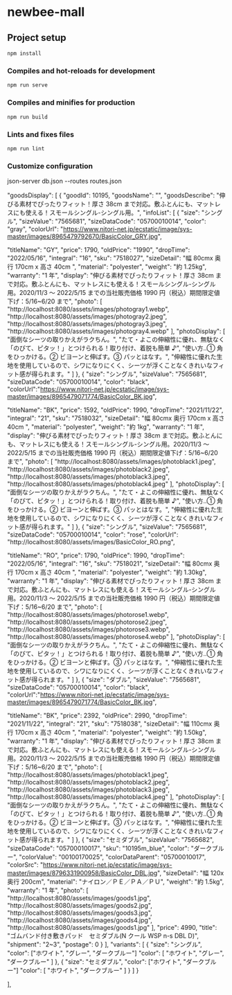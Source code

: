 # newbee-mall

## Project setup

```
npm install
```

### Compiles and hot-reloads for development

```
npm run serve
```

### Compiles and minifies for production

```
npm run build

```

### Lints and fixes files

```
npm run lint
```

### Customize configuration

json-server db.json --routes routes.json

"goodsDisplay": [
{
"goodId": 10195,
"goodsName": "",
"goodsDescribe": "伸びる素材でぴったりフィット！厚さ 38cm まで対応。敷ふとんにも、マットレスにも使える！スモールシングル-シングル用。",
"infoList": [
{
"size": "シングル",
"sizeValue": "7565681",
"sizeDataCode": "05700010014",
"color": "gray",
"colorUrl": "https://www.nitori-net.jp/ecstatic/image/sys-master/images/8965479792670/BasicColor_GRY.jpg",

"titleName": "GY",
"price": 1790,
"oldPrice": "1990",
"dropTime": "2022/05/16",
"integral": "16",
"sku": "7518027",
"sizeDetail": "幅 80cmx 奥行 170cm x 高さ 40cm ",
"material": "polyester",
"weight": "約 1.25kg",
"warranty": "1 年",
"display": "伸びる素材でぴったりフィット！厚さ 38cm まで対応。敷ふとんにも、マットレスにも使える！スモールシングル-シングル用。2020/11/3 ～ 2022/5/15 までの当社販売価格 1990 円（税込）期間限定値下げ：5/16~6/20 まで",
"photo": [
"http://localhost:8080/assets/images/photogray1.webp",
"http://localhost:8080/assets/images/photogray2.jpeg",
"http://localhost:8080/assets/images/photogray3.jpeg",
"http://localhost:8080/assets/images/photogray4.webp"
],
"photoDisplay": [
"面倒なシーツの取りかえがラクちん。",
"たて・よこの伸縮性に優れ、無駄なく「のびて、ピタッ！」とつけられる！取り付け、着脱も簡単 ♪",
"使い方‥① 角をひっかける。② ビヨーンと伸ばす。③ パッとはなす。",
"伸縮性に優れた生地を使用しているので、シワになりにくく、シーツが浮くことなくきれいなフィット感が得られます。"
]
},
{
"size": "シングル",
"sizeValue": "7565681",
"sizeDataCode": "05700010014",
"color": "black",
"colorUrl":"https://www.nitori-net.jp/ecstatic/image/sys-master/images/8965479071774/BasicColor_BK.jpg",

"titleName": "BK",
"price": 1592,
"oldPrice": 1990,
"dropTime": "2021/11/22",
"integral": "21",
"sku": "7518032",
"sizeDetail": "幅 80cmx 奥行 170cm x 高さ 40cm ",
"material": "polyester",
"weight": "約 1kg",
"warranty": "1 年",
"display": "伸びる素材でぴったりフィット！厚さ 38cm まで対応。敷ふとんにも、マットレスにも使える！スモールシングル-シングル用。2020/11/3 ～ 2022/5/15 までの当社販売価格 1990 円（税込）期間限定値下げ：5/16~6/20 まで",
"photo": [
"http://localhost:8080/assets/images/photoblack1.jpeg",
"http://localhost:8080/assets/images/photoblack2.jpeg",
"http://localhost:8080/assets/images/photoblack3.jpeg",
"http://localhost:8080/assets/images/photoblack4.jpeg"
],
"photoDisplay": [
"面倒なシーツの取りかえがラクちん。",
"たて・よこの伸縮性に優れ、無駄なく「のびて、ピタッ！」とつけられる！取り付け、着脱も簡単 ♪",
"使い方‥① 角をひっかける。② ビヨーンと伸ばす。③ パッとはなす。",
"伸縮性に優れた生地を使用しているので、シワになりにくく、シーツが浮くことなくきれいなフィット感が得られます。"
]
},
{
"size": "シングル",
"sizeValue": "7565681",
"sizeDataCode": "05700010014",
"color": "rose",
"colorUrl": "http://localhost:8080/assets/images/BasicColor_RO.png",

"titleName": "RO",
"price": 1790,
"oldPrice": 1990,
"dropTime": "2022/05/16",
"integral": "16",
"sku": "7518021",
"sizeDetail": "幅 80cmx 奥行 170cm x 高さ 40cm ",
"material": "polyester",
"weight": "約 1.30kg",
"warranty": "1 年",
"display": "伸びる素材でぴったりフィット！厚さ 38cm まで対応。敷ふとんにも、マットレスにも使える！スモールシングル-シングル用。2020/11/3 ～ 2022/5/15 までの当社販売価格 1990 円（税込）期間限定値下げ：5/16~6/20 まで",
"photo": [
"http://localhost:8080/assets/images/photorose1.webp",
"http://localhost:8080/assets/images/photorose2.jpeg",
"http://localhost:8080/assets/images/photorose3.webp",
"http://localhost:8080/assets/images/photorose4.webp"
],
"photoDisplay": [
"面倒なシーツの取りかえがラクちん。",
"たて・よこの伸縮性に優れ、無駄なく「のびて、ピタッ！」とつけられる！取り付け、着脱も簡単 ♪",
"使い方‥① 角をひっかける。② ビヨーンと伸ばす。③ パッとはなす。",
"伸縮性に優れた生地を使用しているので、シワになりにくく、シーツが浮くことなくきれいなフィット感が得られます。"
]
},
{
"size": "ダブル",
"sizeValue": "7565681",
"sizeDataCode": "05700010014",
"color": "black",
"colorUrl":"https://www.nitori-net.jp/ecstatic/image/sys-master/images/8965479071774/BasicColor_BK.jpg",

"titleName": "BK",
"price": 2392,
"oldPrice": 2990,
"dropTime": "2021/11/22",
"integral": "21",
"sku": "7518038",
"sizeDetail": "幅 110cmx 奥行 170cm x 高さ 40cm ",
"material": "polyester",
"weight": "約 1.50kg",
"warranty": "1 年",
"display": "伸びる素材でぴったりフィット！厚さ 38cm まで対応。敷ふとんにも、マットレスにも使える！スモールシングル-シングル用。2020/11/3 ～ 2022/5/15 までの当社販売価格 1990 円（税込）期間限定値下げ：5/16~6/20 まで",
"photo": [
"http://localhost:8080/assets/images/photoblack1.jpeg",
"http://localhost:8080/assets/images/photoblack2.jpeg",
"http://localhost:8080/assets/images/photoblack3.jpeg",
"http://localhost:8080/assets/images/photoblack4.jpeg"
],
"photoDisplay": [
"面倒なシーツの取りかえがラクちん。",
"たて・よこの伸縮性に優れ、無駄なく「のびて、ピタッ！」とつけられる！取り付け、着脱も簡単 ♪",
"使い方‥① 角をひっかける。② ビヨーンと伸ばす。③ パッとはなす。",
"伸縮性に優れた生地を使用しているので、シワになりにくく、シーツが浮くことなくきれいなフィット感が得られます。"
]
},
{
"size": "セミダブル",
"sizeValue": "7565682",
"sizeDataCode": "05700010017",
"sku": "10195m_blue",
"color": "ダークブルー",
"colorValue": "00100170025",
"colorDataParent": "05700010017",
"colorSrc": "https://www.nitori-net.jp/ecstatic/image/sys-master/images/8796331900958/BasicColor_DBL.jpg",
"sizeDetail": "幅 120x 奥行 200cm",
"material": "ナイロン／ＰＥ／ＰＡ／ＰＵ",
"weight": "約 1.5kg",
"warranty": "1 年",
"photo": [
"http://localhost:8080/assets/images/goods1.jpg",
"http://localhost:8080/assets/images/goods2.jpg",
"http://localhost:8080/assets/images/goods3.jpg",
"http://localhost:8080/assets/images/goods4.jpg",
"http://localhost:8080/assets/images/goods1.jpg"
],
"price": 4990,
"title": "ゴムバンド付き敷きパッド　セミダブル(N クール WSP n-s DBL D)",
"shipment": "2~3",
"postage": 0
}
],
"variants": [
{
"size": "シングル",
"color": ["ホワイト", "グレー", "ダークブルー"]
"color": [
"ホワイト",
"グレー",
"ダークブルー"
]
},
{
"size": "セミダブル",
"color": ["ホワイト", "ダークブルー"]
"color": [
"ホワイト",
"ダークブルー"
]
}
]
}

],
